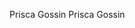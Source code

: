 Prisca Gossin                                         P r i s c a   G o s s i n                                                                                 